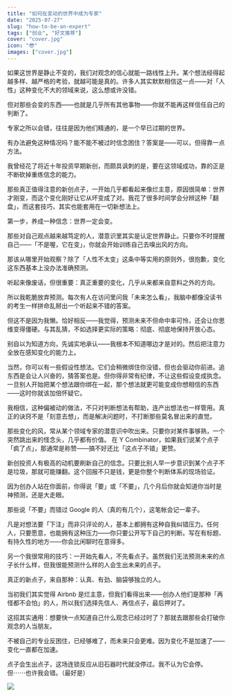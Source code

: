 ```yaml
---
title: "如何在变动的世界中成为专家"
date: "2025-07-27"
slug: "how-to-be-an-expert"
tags: ["创业", "好文推荐"]
cover: "cover.jpg"
icon: "😎"
images: ["cover.jpg"]
---
```

如果这世界是静止不变的，我们对观念的信心就能一路线性上升。某个想法经得起越多样、越严格的考验，就越可能是真的。许多人其实默默相信这一点——对「人性」这种变化不大的领域来说，这么想或许没错。



但对那些会变的东西——也就是几乎所有其他事物——你就不能再这样信任自己的判断了。



专家之所以会错，往往是因为他们精通的，是一个早已过期的世界。



有办法避免这种情况吗？能不能不被过时信念困住？答案是——可以，但得靠一点方法。



我曾经花了将近十年投资早期新创，而颇具讽刺的是，要在这领域成功，靠的正是不断砍掉重练信念的能力。



那些真正值得注意的新创点子，一开始几乎都看起来像烂主意，原因很简单：世界才刚变，而这个变化刚好让它从坏变成了对。我花了很多时间学会分辨这种「翻盘」，而这套技巧，其实也能套用在一切新想法上。



第一步，养成一种信念：世界一定会变。



那些对自己观点越来越笃定的人，潜意识里其实是认定世界静止。只要你不时提醒自己——「不是喔，它在变」，你就会开始训练自己去嗅出风的方向。



那该从哪里开始观察？除了「人性不太变」这条中等实用的原则外，很抱歉，变化这东西基本上没办法准确预测。



听起来像废话，但很重要：真正重要的变化，几乎从来都来自意料之外的方向。



所以我乾脆放弃预测。每次有人在访问里问我「未来怎么看」，我脑中都像没读书的考生一样拼命乱掰出一个听起来不错的答案。



但这不是因为我懒。恰好相反——我觉得，预测未来不但命中率可怜，还会让你思维变得僵硬。与其乱猜，不如选择更实际的策略：彻底、彻底地保持开放心态。



别自以为知道方向，先诚实地承认——我根本不知道哪边才是对的。然后把注意力全放在感知变化的能力上。



当然，你可以有一些假设性想法。它们会稍微绑住你没错，但也会驱动你前进。追东西是会让人兴奋的，猜答案也是。但你得非常有纪律，不让这些假设变成执念。
一旦别人开始把某个想法跟你绑在一起，那个想法就更可能变成你想相信的东西——这时你就该加倍怀疑它。



我相信，这种偏被动的做法，不只对判断想法有帮助，连产出想法也一样管用。真正的诀窍不是「刻意去想」，而是解决问题时，不打断那些莫名冒出来的直觉。



那些变化的风，常从某个领域专家的潜意识中吹出来。只要你对某件事够熟，一个突然跳出来的怪念头，几乎都有价值。
在 Y Combinator，如果我们说某个点子「疯了点」，那通常是称赞——搞不好还比「这点子不错」更赞。



新创投资人有极高的动机要刷新自己的信念。只要比别人早一步意识到某个点子不是垃圾，那就可能赚翻。这个回报不只是钱，更是你整个判断体系的现场验证。



因为创办人站在你面前，你得说「要」或「不要」，几个月后你就会知道你当时是神预测，还是大走眼。



那些说「不要」而错过 Google 的人（真的有几个），这笔帐会记一辈子。



凡是对想法要「下注」而非只评论的人，基本上都拥有这种自我纠错压力。任何人，只要愿意，也能拥有这种压力——你只要公开写下自己的判断。写在有标题、有持久性的地方——你会比闲聊时在意得多。



另一个我很常用的技巧：一开始先看人，不先看点子。虽然我们无法预测未来的点子长什么样，但我很能预测什么样的人会生出未来的点子。



真正的新点子，来自那种：认真、有劲、脑袋够独立的人。



当初我们其实觉得 Airbnb 是烂主意，但我们看得出来——创办人他们是那种「再怪都不会怕」的人，所以我们选择先信人、再信点子，最后押对了。



这招其实通用：想要快一点知道自己什么观念已经过时了？那就去跟那些会打破你观念的人当朋友。



不被自己的专业反困住，已经够难了，而未来只会更难。因为变化不是加速了——变化一直都在加速。



点子会生出点子，这场连锁反应从旧石器时代就没停过。我不认为它会停。
但⋯⋯也许我会错。（最好是）




![](https://prod-files-secure.s3.us-west-2.amazonaws.com/112d0858-5090-4d34-a606-b75eb8d65fd2/46476355-9cf3-4e99-9b7a-3531bc426380/1000202064.png?X-Amz-Algorithm=AWS4-HMAC-SHA256&X-Amz-Content-Sha256=UNSIGNED-PAYLOAD&X-Amz-Credential=ASIAZI2LB466VYLGCCTL%2F20251023%2Fus-west-2%2Fs3%2Faws4_request&X-Amz-Date=20251023T171233Z&X-Amz-Expires=3600&X-Amz-Security-Token=IQoJb3JpZ2luX2VjEJH%2F%2F%2F%2F%2F%2F%2F%2F%2F%2FwEaCXVzLXdlc3QtMiJHMEUCIHx7ohxddpbkchqUZgbLWPp5NWlK5eCU3OYuPimAjomCAiEAkovXOYbTD69onDDoOgZfUStN7ji0Gd%2BhRPc%2FQkbgKhcq%2FwMIShAAGgw2Mzc0MjMxODM4MDUiDATBGpDHXN3uOxryayrcAyjKcCH6zqHFG2%2FUFhReTkeco%2FmSb%2FZXZfB2ES%2FEWhDmOPp%2BhOpx3AmD9IMbpeUv0uXHBsKcTiNulGr4zVoDEXxqdoj%2FB%2FV4%2Fr0QHK%2FcgdyNyZrCrshX1%2BCELZuqHt21BhdBPlRytbLFOnwpSk7sIoktWtBis3Qfbp1k2M9vlbMxJ0LUDDHf439KdMepc2eZNvy1H0EBJQOvatDlyvJ9pMY0g9EIZqn3g9Fd3FSuAGiK3YXclLioo5GblEHBX8SespaeYDE4EY2byhWH%2B8dNLD%2BfQJFcb%2FY5fIEIme3H9Gm6p1Obfgk3gFJ0xMVWQzPzSXnDf588%2BPj8%2FMQYVyHEe9S%2BN4FiKlmhNWkz2Q5HJI5I%2F5MmnACbTbYz4k9x8I2gvPpyU2Wd2%2FCc%2BoJfRVv25ghrwQktDkrR30Ob7gw%2Fomk%2BYF2uiiOk9UbncGr6P7xeuAp7EfLkkiMPVMWWLU3QZ2oUTI%2FCI%2BUCnaK1B8eKf5BoVhYZ8TokgU8662R7RDPfxfL%2Buv3i3G9EYyFGJm%2F03MPYc%2FXL2IjJ4BndFtJLayJXNn5hox%2Fq6wUM1rHXshZoJ2oBE%2FEmruW9yBR93TG7Ekvl7M%2FttI9MOTqNQw9qbYpwcMH4UZ%2FQ2dOHpd7dMNC%2B6ccGOqUBuShBsu1I6YgrScUAgAvMRMZGRXQxUj25s4JuFT7FazpPMbyKwQB6WhP%2BENhptAPSx5MfTAqZWFUzOC0P3Ul54ICN16JWyJaI%2BqaHFXQQ5Ppgm5kAkdK7NEo0ImrvG9qaT2i0UQP%2FkgQfvhJoS4WqDbp4qlsMLKu%2BitYORhBONpJG%2Bpu37QGdYZdem7MOv%2BOVoWm58cSQ%2BBIWFdrQgI8pZFI1cRLP&X-Amz-Signature=c4cbe5a918363ff4a06ff063a3707301c25d78d5edc03d5a5734fe63a6ce8072&X-Amz-SignedHeaders=host&x-amz-checksum-mode=ENABLED&x-id=GetObject)

